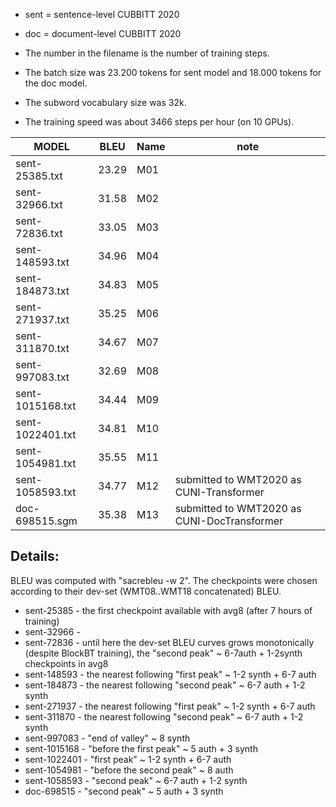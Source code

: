- sent = sentence-level CUBBITT 2020
- doc  = document-level CUBBITT 2020

- The number in the filename is the number of training steps.
- The batch size was 23.200 tokens for sent model and 18.000 tokens for the doc model.
- The subword vocabulary size was 32k.
- The training speed was about 3466 steps per hour (on 10 GPUs).

| MODEL              | BLEU  | Name | note |
|-|-|-|-|
| sent-25385.txt     | 23.29 | M01 | |
| sent-32966.txt     | 31.58 | M02 | |
| sent-72836.txt     | 33.05 | M03 | |
| sent-148593.txt    | 34.96 | M04 | |
| sent-184873.txt    | 34.83 | M05 | |
| sent-271937.txt    | 35.25 | M06 | |
| sent-311870.txt    | 34.67 | M07 | |
| sent-997083.txt    | 32.69 | M08 | |
| sent-1015168.txt   | 34.44 | M09 | |
| sent-1022401.txt   | 34.81 | M10 | |
| sent-1054981.txt   | 35.55 | M11 | |
| sent-1058593.txt   | 34.77 | M12 | submitted to WMT2020 as CUNI-Transformer |
| doc-698515.sgm	 | 35.38 | M13 | submitted to WMT2020 as CUNI-DocTransformer |

## Details:
BLEU was computed with "sacrebleu -w 2". The checkpoints were chosen according to their dev-set (WMT08..WMT18 concatenated) BLEU.

- sent-25385 - the first checkpoint available with avg8 (after 7 hours of training)
- sent-32966 - 
- sent-72836 - until here the dev-set BLEU curves grows monotonically (despite BlockBT training), the "second peak" ~ 6-7auth + 1-2synth checkpoints in avg8 
- sent-148593 - the nearest following "first peak" ~ 1-2 synth + 6-7 auth
- sent-184873 - the nearest following "second peak" ~ 6-7 auth + 1-2 synth
- sent-271937 - the nearest following "first peak" ~ 1-2 synth + 6-7 auth
- sent-311870 - the nearest following "second peak" ~ 6-7 auth + 1-2 synth
- sent-997083 - "end of valley" ~ 8 synth
- sent-1015168 - "before the first peak" ~ 5 auth + 3 synth
- sent-1022401 - "first peak" ~ 1-2 synth + 6-7 auth
- sent-1054981 - "before the second peak" ~ 8 auth
- sent-1058593 - "second peak" ~ 6-7 auth + 1-2 synth
- doc-698515 - "second peak" ~ 5 auth + 3 synth